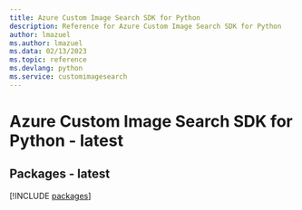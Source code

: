 ```yaml
---
title: Azure Custom Image Search SDK for Python
description: Reference for Azure Custom Image Search SDK for Python
author: lmazuel
ms.author: lmazuel
ms.data: 02/13/2023
ms.topic: reference
ms.devlang: python
ms.service: customimagesearch
---
```

# Azure Custom Image Search SDK for Python - latest
## Packages - latest
[!INCLUDE [packages](custom-image-search-index.md)]